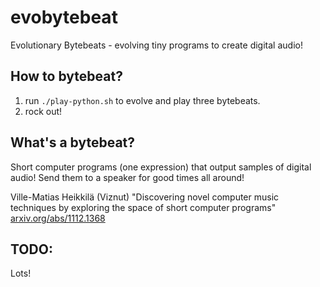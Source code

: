 # evobytebeat

Evolutionary Bytebeats - evolving tiny programs to create digital audio!

## How to bytebeat?

1. run `./play-python.sh` to evolve and play three bytebeats.
2. rock out!

## What's a bytebeat?

Short computer programs (one expression) that output samples of digital audio! Send them to a speaker for good times all around!

Ville-Matias Heikkilä (Viznut) "Discovering novel computer music techniques by exploring the space of short computer programs" [arxiv.org/abs/1112.1368](http://arxiv.org/abs/1112.1368)

## TODO:

Lots!
